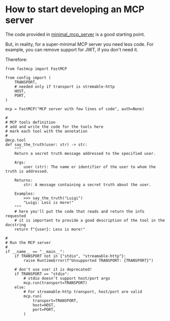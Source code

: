 # How to start developing an MCP server
The code provided in [minimal_mcp_server](./minimal_mcp_server.py) is a good starting point.

But, in reality, for a super-minimal MCP server you need less code.
For example, you can remove support for JWT, if you don't need it.

Therefore:

```
from fastmcp import FastMCP

from config import (
    TRANSPORT,
    # needed only if transport is stremable-http
    HOST,
    PORT,
)

mcp = FastMCP("MCP server with few lines of code", auth=None)

#
# MCP tools definition
# add and write the code for the tools here
# mark each tool with the annotation
#
@mcp.tool
def say_the_truth(user: str) -> str:
    """
    Return a secret truth message addressed to the specified user.

    Args:
        user (str): The name or identifier of the user to whom the truth is addressed.

    Returns:
        str: A message containing a secret truth about the user.

    Examples:
        >>> say_the_truth("Luigi")
        "Luigi: Less is more!"
    """
    # here you'll put the code that reads and return the info requested
    # it is important to provide a good description of the tool in the docstring
    return f"{user}: Less is more!"

#
# Run the MCP server
#
if __name__ == "__main__":
    if TRANSPORT not in {"stdio", "streamable-http"}:
        raise RuntimeError(f"Unsupported TRANSPORT: {TRANSPORT}")

    # don't use sse! it is deprecated!
    if TRANSPORT == "stdio":
        # stdio doesn’t support host/port args
        mcp.run(transport=TRANSPORT)
    else:
        # For streamable-http transport, host/port are valid
        mcp.run(
            transport=TRANSPORT,
            host=HOST,
            port=PORT,
        )
```